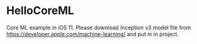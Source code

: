 # HelloCoreML
Core ML example in iOS 11. Please download Inception v3 model file from https://developer.apple.com/machine-learning/ and put in in project.
